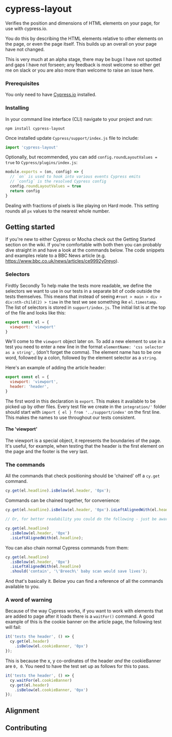 # cypress-layout
Verifies the position and dimensions of HTML elements on your page, for use with cypress.io.

You do this by describing the HTML elements relative to other elements on the page, or even the page itself. This builds up an overall on your page have not changed.

This is very much at an alpha stage, there may be bugs I have not spotted and gaps I have not forseen; any feedback is most welcome so either get me on slack or you are also more than welcome to raise an issue here.

### Prerequisites

You only need to have [Cypress.io](https://github.com/cypress-io/cypress) installed.

### Installing

In your command line interface (CLI) navigate to your project and run:

```
npm install cypress-layout
```

Once installed update `Cypress/support/index.js` file to include:
```javascript
import 'cypress-layout'
```

Optionally, but recommended, you can add `config.roundLayoutValues = true` to `Cypress/plugins/index.js`:

```javascript
module.exports = (on, config) => {
  // `on` is used to hook into various events Cypress emits
  // `config` is the resolved Cypress config
  config.roundLayoutValues = true
  return config
}
```

Dealing with fractions of pixels is like playing on Hard mode. This setting rounds all `px` values to the nearest whole number.

## Getting started

If you're new to either Cypress or Mocha check out the Getting Started section on the wiki. If you're comfortable with both then you can probably dive straight in and have a look at the commands below. The code snippets and examples relate to a BBC News article (e.g. https://www.bbc.co.uk/news/articles/ce9992y0reyo).

### Selectors

Firdtly
Secondly
To help make the tests more readable, we define the selectors we want to use in our tests in a separate bit of code outside the tests themselves. This means that instead of seeing `#root > main > div > div:nth-child(2) > time` in the test we see something ike `el.timestamp`. The list of selectors is stored in `support/index.js`. The initial list is at the top of the file and looks like this:

```javascript
export const el = {
  viewport: 'viewport'
}
```

We'll come to the `viewport` object later on. To add a new element to use in a test you need to enter a new line in the format `elementName: 'css selector as a string',` (don't forget the comma). The element name has to be one word, followed by a colon, followed by the element selector as a `string`.

Here's an example of adding the article header:

```javascript
export const el = {
  viewport: 'viewport',
  header: 'header',
}
```

The first word in this declaration is `export`. This makes it available to be picked up by other files. Every test file we create in the `integration/'` folder should start with `import { el } from '../support/index'` on the first line. This makes the names to use throughout our tests consistent.

#### The 'viewport'

The viewport is a special object, it represents the boundaries of the page. It's useful, for example, when testing that the header is the first element on the page and the footer is the very last.

### The commands

All the commands that check positioning should be 'chained' off a `cy.get` command.

```javascript
cy.get(el.headline).isBelow(el.header, '0px');
```

Commands can be chained together, for convenience: 

```javascript
cy.get(el.headline).isBelow(el.header, '0px').isLeftAlignedWith(el.headline);

// Or, for better readability you could do the following - just be aware of the position of the ending semicolon:

cy.get(el.headline)
  .isBelow(el.header, '0px')
  .isLeftAlignedWith(el.headline);
```

You can also chain normal Cypress commands from them:

```javascript
cy.get(el.headline)
  .isBelow(el.header, '0px')
  .isLeftAlignedWith(el.headline)
  .should('contain', '\'Breech\' baby scan would save lives');
```

And that's basically it. Below you can find a reference of all the commands available to you.

### A word of warning

Because of the way Cypress works, if you want to work with elements that are added to page after it loads there is a `waitFor()` command. A good example of this is the cookie banner on the article page, the following test will fail:

```javascript
it('tests the header', () => {
  cy.get(el.header)
    .isBelow(el.cookieBanner, '0px')
});
```

This is because the x, y co-ordinates of the header *and* the cookieBanner are `0, 0`. You need to have the test set up as follows for this to pass.

```javascript
it('tests the header', () => {
  cy.waitFor(el.cookieBanner)
  cy.get(el.header)
    .isBelow(el.cookieBanner, '0px')
});
```

## Alignment

##

## Contributing


